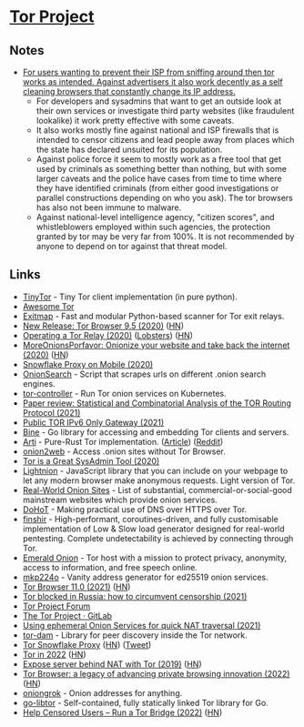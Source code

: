 # [Tor Project](https://www.torproject.org/download/)

## Notes

- [For users wanting to prevent their ISP from sniffing around then tor works as intended. Against advertisers it also work decently as a self cleaning browsers that constantly change its IP address.](https://news.ycombinator.com/item?id=24564415)
  - For developers and sysadmins that want to get an outside look at their own services or investigate third party websites (like fraudulent lookalike) it work pretty effective with some caveats.
  - It also works mostly fine against national and ISP firewalls that is intended to censor citizens and lead people away from places which the state has declared unsuited for its population.
  - Against police force it seem to mostly work as a free tool that get used by criminals as something better than nothing, but with some larger caveats and the police have cases from time to time where they have identified criminals (from either good investigations or parallel constructions depending on who you ask). The tor browsers has also not been immune to malware.
  - Against national-level intelligence agency, "citizen scores", and whistleblowers employed within such agencies, the protection granted by tor may be very far from 100%. It is not recommended by anyone to depend on tor against that threat model.

## Links

- [TinyTor](https://github.com/Marten4n6/TinyTor) - Tiny Tor client implementation (in pure python).
- [Awesome Tor](https://github.com/ajvb/awesome-tor)
- [Exitmap](https://github.com/NullHypothesis/exitmap) - Fast and modular Python-based scanner for Tor exit relays.
- [New Release: Tor Browser 9.5 (2020)](https://blog.torproject.org/new-release-tor-browser-95) ([HN](https://news.ycombinator.com/item?id=23392814))
- [Operating a Tor Relay (2020)](https://birb007.github.io/blog/2020/06/06/operating-a-tor-relay.html) ([Lobsters](https://lobste.rs/s/is2li1/operating_tor_relay)) ([HN](https://news.ycombinator.com/item?id=23536949))
- [MoreOnionsPorfavor: Onionize your website and take back the internet (2020)](https://blog.torproject.org/more-onions-porfavor) ([HN](https://news.ycombinator.com/item?id=23775704))
- [Snowflake Proxy on Mobile (2020)](https://blog.torproject.org/gsoc-2020-snowflake-proxy-mobile)
- [OnionSearch](https://github.com/megadose/OnionSearch) - Script that scrapes urls on different .onion search engines.
- [tor-controller](https://github.com/kragniz/tor-controller) - Run Tor onion services on Kubernetes.
- [Paper review: Statistical and Combinatorial Analysis of the TOR Routing Protocol (2021)](https://dustri.org/b/paper-review-statistical-and-combinatorial-analysis-of-the-tor-routing-protocol.html)
- [Public TOR IPv6 Only Gateway (2021)](https://blog.shamm.as/posts/2021-01-18-public_tor_ipv6_gateway/)
- [Bine](https://github.com/cretz/bine) - Go library for accessing and embedding Tor clients and servers.
- [Arti](https://gitlab.torproject.org/tpo/core/arti/) - Pure-Rust Tor implementation. ([Article](https://blog.torproject.org/announcing-arti)) ([Reddit](https://www.reddit.com/r/programming/comments/ogw5o7/the_tor_project_announces_arti_a_tor/))
- [onion2web](https://github.com/starius/onion2web) - Access .onion sites without Tor Browser.
- [Tor is a Great SysAdmin Tool (2020)](https://www.jamieweb.net/blog/tor-is-a-great-sysadmin-tool/)
- [Lightnion](https://github.com/spring-epfl/lightnion) - JavaScript library that you can include on your webpage to let any modern browser make anonymous requests. Light version of Tor.
- [Real-World Onion Sites](https://github.com/alecmuffett/real-world-onion-sites) - List of substantial, commercial-or-social-good mainstream websites which provide onion services.
- [DoHoT](https://github.com/alecmuffett/dohot) - Making practical use of DNS over HTTPS over Tor.
- [finshir](https://github.com/isgasho/finshir) - High-performant, coroutines-driven, and fully customisable implementation of Low & Slow load generator designed for real-world pentesting. Complete undetectability is achieved by connecting through Tor.
- [Emerald Onion](https://emeraldonion.org/) - Tor host with a mission to protect privacy, anonymity, access to information, and free speech online.
- [mkp224o](https://github.com/cathugger/mkp224o) - Vanity address generator for ed25519 onion services.
- [Tor Browser 11.0 (2021)](https://blog.torproject.org/new-release-tor-browser-11-0) ([HN](https://news.ycombinator.com/item?id=29165747))
- [Tor blocked in Russia: how to circumvent censorship (2021)](https://forum.torproject.net/t/tor-blocked-in-russia-how-to-circumvent-censorship/982)
- [Tor Project Forum](https://forum.torproject.net/)
- [The Tor Project · GitLab](https://gitlab.torproject.org/tpo)
- [Using ephemeral Onion Services for quick NAT traversal (2021)](https://www.trickster.dev/post/using-ephemeral-onion-services-for-quick-nat-traversal/)
- [tor-dam](https://github.com/parazyd/tordam) - Library for peer discovery inside the Tor network.
- [Tor Snowflake Proxy](https://snowflake.torproject.org/) ([HN](https://news.ycombinator.com/item?id=29634636)) ([Tweet](https://twitter.com/genderjokes/status/1497284560811225095))
- [Tor in 2022](https://blog.torproject.org/tor-in-2022/) ([HN](https://news.ycombinator.com/item?id=29635213))
- [Expose server behind NAT with Tor (2019)](https://golb.hplar.ch/2019/01/expose-server-tor.html) ([HN](https://news.ycombinator.com/item?id=29929399))
- [Tor Browser: a legacy of advancing private browsing innovation (2022)](https://blog.torproject.org/tor-browser-advancing-privacy-innovation/) ([HN](https://news.ycombinator.com/item?id=30123982))
- [oniongrok](https://github.com/cmars/oniongrok) - Onion addresses for anything.
- [go-libtor](https://github.com/berty/go-libtor) - Self-contained, fully statically linked Tor library for Go.
- [Help Censored Users – Run a Tor Bridge (2022)](https://blog.torproject.org/run-a-bridge-campaign/) ([HN](https://news.ycombinator.com/item?id=30566093))